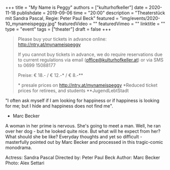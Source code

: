 +++
title = "My Name is Peggy"
authors = ["kulturhofkeller"]
date = 2020-11-18
publishdate = 2019-09-06
time = "20:00"
description = "Theaterstück mit Sandra Pascal, Regie: Peter Paul Beck"
featured = "img/events/2020-10_mynameispeggy.jpg"
featuredVideo = ""
featuredVimeo = ""
linktitle = ""
type = "event"
tags = ["theater"]
draft = false
+++

> Please buy your tickets in advance online: [http://ntry.at/mynameispeggy
](http://ntry.at/mynameispeggy)
>
> If you cannot buy tickets in advance, we do require reservations due to current regulations via email (office@kulturhofkeller.at) or via SMS to 0699 15088177  
>
> Preise: € 18.- / € 12.-\* / € 8.-\*\*
>
> \* presale prices on http://ntry.at/mynameispeggy 
> \*Reduced ticket prices for retirees, and students \*\*JugendLebtStadt

"I often ask myself if I am looking for happiness or if happiness is looking for me; but I hide and happiness does not find me".
- Marc Becker

A woman in her prime is nervous. She's going to meet a man. Well, he ran over her dog - but he looked quite nice. But what will he expect from her? What should she be like? Everyday thoughts and yet so difficult - masterfully pointed out by Marc Becker and processed in this tragic-comic monodrama. 

Actress: Sandra Pascal 
Directed by: Peter Paul Beck 
Author: Marc Becker
Photo: Alex Settari 